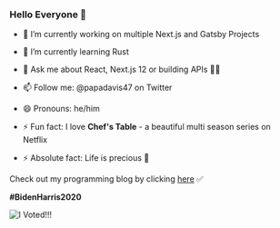 ### Hello Everyone 👋

- 🔭 I’m currently working on multiple Next.js and Gatsby Projects
- 🌱 I’m currently learning Rust
- 💬 Ask me about React, Next.js 12 or building APIs 🤹‍♂️
- 📫 Follow me: @papadavis47 on Twitter
- 😄 Pronouns: he/him

- ⚡ Fun fact: I love **Chef's Table** - a beautiful multi season series on Netflix
- ⚡ Absolute fact: Life is precious 💯

Check out my programming blog by clicking [here](https://comfortablefeelingdumb.com) ✅

**#BidenHarris2020**

![I Voted!!!](https://user-images.githubusercontent.com/3104489/97828882-616ae680-1c96-11eb-8110-4f39349b4033.gif)
